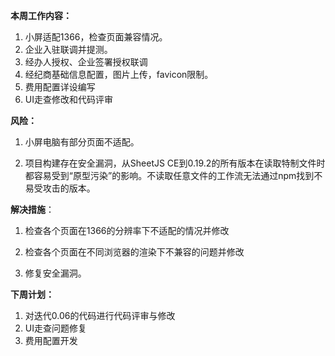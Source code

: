 **本周工作内容：**

1.  小屏适配1366，检查页面兼容情况。 
2.  企业入驻联调并提测。
3.  经办人授权、企业签署授权联调
4.  经纪商基础信息配置，图片上传，favicon限制。
5.  费用配置详设编写
6.  UI走查修改和代码评审



**风险：**

1. 小屏电脑有部分页面不适配。

2. 项目构建存在安全漏洞，从SheetJS CE到0.19.2的所有版本在读取特制文件时都容易受到“原型污染”的影响。不读取任意文件的工作流无法通过npm找到不易受攻击的版本。

   

**解决措施**：

1. 检查各个页面在1366的分辨率下不适配的情况并修改

2. 检查各个页面在不同浏览器的渲染下不兼容的问题并修改

3. 修复安全漏洞。

   

   

**下周计划：**

1. 对迭代0.06的代码进行代码评审与修改
2. UI走查问题修复
3. 费用配置开发



